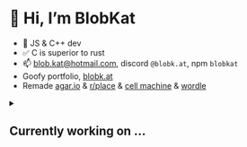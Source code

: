 # 👋 Hi, I’m BlobKat
- 👀 JS & C++ dev
- ✅ C is superior to rust
- 📫 blob.kat@hotmail.com, discord `@blobk.at`, npm `blobkat`
- Goofy portfolio, [blobk.at](https://blobk.at)
- Remade [agar.io](https://agar.canv.tk) & [r/place](https://rplace.live) & [cell machine](https://blob-machine.pages.dev) & [wordle](https://hardle.pages.dev)
<details>
  <summary><h2>Currently working on ...</h2></summary>
  <a href="https://www.youtube.com/watch?v=QB7ACr7pUuE">[redacted]</a>
</details>
